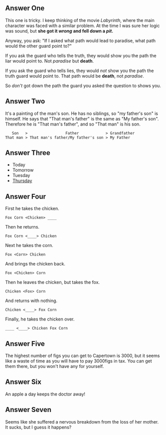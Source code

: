 ## Answer One
This one is tricky. I keep thinking of the movie *Labyrinth*, where the main character was faced with a similar problem. At the time I was sure her logic was sound, but **she got it _wrong_ and fell down a _pit_.**

Anyway, you ask:
"If I asked what path would lead to paradise, what path would the other guard point to?"

If you ask the guard who tells the truth, they would show you the path the liar would point to. Not *paradise* but __death__.

If you ask the guard who tells lies, they would *not* show you the path the truth guard would point to. That path would be __death__, not *paradise*.

So *don't* got down the path the guard you asked the question to shows you.
	
## Answer Two
It's a painting of the man's son.
He has no siblings, so "my father's son" is himself.
He says that "That man's father" is the same as "My father's son".
Therefore he is "That man's father", and so "That man" is his son.

```
   Son   >                 Father            > Grandfather
That man > That man's father/My father's son > My Father
```

## Answer Three

* Today 
* Tomorrow
* Tuesday 
* [Thursday](https://www.names.org/n/thursday/about)

## Answer Four


First he takes the chicken.
```
Fox Corn <Chicken> ____
```

Then he returns.
```
Fox Corn <____> Chicken
```

Next he takes the corn.
```
Fox <Corn> Chicken
```

And brings the chicken back.
```
Fox <Chicken> Corn
```

Then he leaves the chicken, but takes the fox.
```
Chicken <Fox> Corn
```

And returns with nothing.
```
Chicken <____> Fox Corn
```

Finally, he takes the chicken over.
```
____ <____> Chicken Fox Corn
```

## Answer Five

The highest number of figs you can get to Capertown is 3000, but it seems like a waste of time as you will have to pay 3000figs in tax. 
You can get them there, but you won't have any for yourself.

## Answer Six
An apple a day keeps the doctor away!

## Answer Seven
Seems like she suffered a nervous breakdown from the loss of her mother. It sucks, but I guess it happens?

